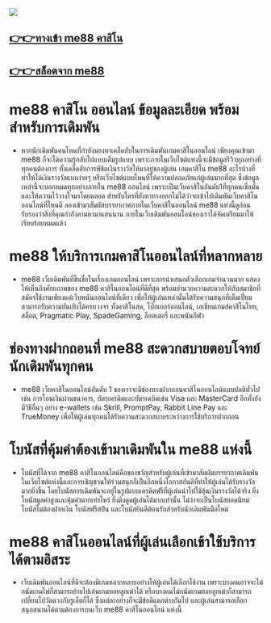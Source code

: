 ![](promo.gif)
## [👉👉ทางเข้า me88 คาสิโน](https://www.me88th.com/th-th/register?affid=610)
## [👉👉สล็อตจาก me88](https://www.me88th.com/th-th/home?affid=610)


# me88 คาสิโน ออนไลน์ ข้อมูลละเอียด พร้อมสำหรับการเดิมพัน
- หากนักเดิมพันคนไหนที่กำลังมองหาเคล็ดลับในการเดิมพันเกมคาสิโนออนไลน์ เพียงคุณเข้ามา me88 ก็จะได้ความรู้กลับไปแบบเต็มรูปแบบ เพราะภายในเว็บไซต์แห่งนี้จะมีข้อมูลรีวิวทุกอย่างที่ทุกคนต้องการ ทั้งเคล็ดลับการพิชิตเงินรางวัลให้มาอยู่ของผู้เล่น เกมคาสิโน me88 อะไรบ้างที่ทำให้ได้เงินรางวัลแบบง่ายๆ หรือเว็บไซต์แบบไหนที่ให้ความปลอดภัยแก่ผู้เล่นมากที่สุด ซึ่งข้อมูลเหล่านี้จะบอกหมดทุกอย่างภายใน me88 ออนไลน์ เพราะเป็นเว็บคาสิโนอันดับ1ที่ทุกคนเชื่อมั่น และให้ความไว้วางใจมาโดยตลอด สำหรับใครที่ยังหาทางออกไม่ได้ว่าจะเข้าไปเดิมพันเว็บคาสิโนออนไลน์ที่ไหนดี ลองเข้ามาสัมผัสบรรยากาศภายในเว็บคาสิโนออนไลน์ me88 แห่งนี้ดูก่อน รับรองว่าสิ่งที่คุณกำลังตามหามาแสนนาน ภายในเว็บเดิมพันออนไลน์ของเราได้จัดเตรียมมาให้เรียบร้อยหมดแล้ว
# me88 ให้บริการเกมคาสิโนออนไลน์ที่หลากหลาย
- me88 เว็บเดิมพันที่ขึ้นชื่อในเรื่องเกมออนไลน์ เพราะการนำเสนอตัวเลือกเกมจำนวนมาก แสดงให้เห็นถึงศักยภาพของ me88 คาสิโนออนไลน์ที่ดีที่สุด พร้อมอำนวยความสะดวกให้กับสมาชิกที่สมัครใช้งานเพียงแค่เว็บพนันออนไลน์ที่เดียว เพื่อให้ผู้เล่นเหล่านั้นได้รับความสนุกที่เต็มเปี่ยม สามารถรับความบันเทิงได้ครบวงจร ทั้งคาสิโนสด, โป๊กเกอร์ออนไลน์, เอเชียนเกมส์คาสิโนไทย, สล็อต, Pragmatic Play, SpadeGaming, ล็อตเตอรี่ และพนันกีฬา
# ช่องทางฝากถอนที่ me88 สะดวกสบายตอบโจทย์นักเดิมพันทุกคน
- me88 เว็บคาสิโนออนไลน์อันดับ 1 ของเราจะมีช่องทางฝากถอนคาสิโนออนไลน์แบบปกติทั่วไป เช่น การโอนเงินผ่านธนาคาร, บัตรเครดิตและบัตรเดบิตเช่น Visa และ MasterCard อีกทั้งยังมีวิธีอื่นๆ อย่าง e-wallets เช่น Skrill, PromptPay, Rabbit Line Pay และ TrueMoney เพื่อให้ผู้เล่นทุกคนได้รับความสะดวกสบายระหว่างการใช้บริการฝากถอน
# โบนัสที่คุ้มค่าต้องเข้ามาเดิมพันใน me88 แห่งนี้
- โบนัสที่ได้จาก me88 คาสิโนออนไลน์คือของขวัญสำหรับผู้เล่นที่เข้ามาสัมผัมบรรยากาศเดิมพันในเว็บไซต์แห่งนี้และการเชิญชวนให้ร่วมสนุกก็เป็นอีกหนึ่งโอกาสอันดีที่ทำให้ผู้เล่นได้รับรางวัลมากยิ่งขึ้น โดยโบนัสการเดิมพันจะอยู่ในรูปแบบเครดิตฟรีที่ผู้เล่นนำไปใช้ลุ้นเงินรางวัลได้จริง ยิ่งโบนัสมูลค่าสูงและคุ้มค่ามากเท่าไหร่ ยิ่งดึงดูดผู้เล่นได้มากเท่านั้น ไม่ว่าจะเป็นโบนัสยอดนิยม โบนัสไม่ต้องฝากเงิน โบนัสฟรีสปิน และโบนัสยินดีต้อนรับสำหรับนักเดิมพันมือใหม่
# me88 คาสิโนออนไลน์ที่ผู้เล่นเลือกเข้าใช้บริการได้ตามอิสระ
- เว็บเดิมพันออนไลน์ที่ดีจะต้องมีเกมหลากหลายอย่างให้ผู้เล่นได้เลือกใช้งาน เพราะบางคนอาจจะไม่ถนัดเกมไพ่ก็สามารถย้ายไปเล่นเกมทอยลูกเต๋าได้ หรือบางคนไม่ถนัดเกมทอยลูกเต๋าก็สามารถเปลี่ยนไปวัดดวงกับรูเล็ตก็ได้ ซึ่งแต่ละอย่างก็จะมีข้อดีแตกต่างกันไป และผู้เล่นสามารถเลือกสนุกสนานได้ตามต้องการบนเว็บ me88 คาสิโนออนไลน์ แห่งนี้